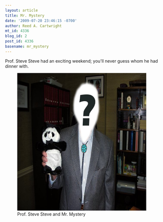 ```yaml
---
layout: article
title: Mr. Mystery
date: '2009-07-20 23:46:15 -0700'
author: Reed A. Cartwright
mt_id: 4336
blog_id: 2
post_id: 4336
basename: mr_mystery
---
```

Prof. Steve Steve had an exciting weekend; you'll never guess whom he had dinner with.


<figure>
<img src="/uploads/2009/mrmystery.jpg" alt="mrmystery.jpg" width="600" height="450" />
<figcaption markdown="span">
Prof. Steve Steve and Mr. Mystery

</figcaption>
</figure>
